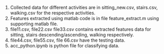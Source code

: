 1. Collected data for different activities are in sitting_new.csv, stairs.csv, walking.csv for the respective activities.
2. Features extracted using matlab code is in file feature_extract.m using supporting matlab file.
3. file11.csv, file22.csv file33.csv contains extracted features data for sitting, stairs descending/ascending, walking respectively.
4. file44.csv, file55.csv, file 66.csv have the testing data.
5. acc_python.ipynb is python file for classifying data.
